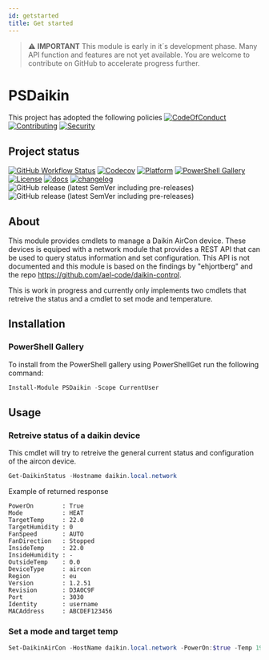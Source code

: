 ```yaml
---
id: getstarted
title: Get started
---
```


> :warning: **IMPORTANT**
> This module is early in it´s development phase. Many API function and features are not yet available. You are welcome to contribute on GitHub to accelerate progress further.

# PSDaikin

This project has adopted the following policies [![CodeOfConduct](https://img.shields.io/badge/Code%20Of%20Conduct-gray)](https://github.com/hanpq/PSDaikin/blob/main/.github/CODE_OF_CONDUCT.md) [![Contributing](https://img.shields.io/badge/Contributing-gray)](https://github.com/hanpq/PSDaikin/blob/main/.github/CONTRIBUTING.md) [![Security](https://img.shields.io/badge/Security-gray)](https://github.com/hanpq/PSDaikin/blob/main/.github/SECURITY.md)

## Project status
[![GitHub Workflow Status](https://img.shields.io/github/actions/workflow/status/hanpq/PSDaikin/build.yml?branch=main&label=build&logo=github)](https://github.com/hanpq/PSDaikin/actions/workflows/build.yml) [![Codecov](https://img.shields.io/codecov/c/github/hanpq/PSDaikin?logo=codecov&token=qJqWlwMAiD)](https://codecov.io/gh/hanpq/PSDaikin) [![Platform](https://img.shields.io/powershellgallery/p/PSDaikin?logo=ReasonStudios)](https://img.shields.io/powershellgallery/p/PSDaikin) [![PowerShell Gallery](https://img.shields.io/powershellgallery/dt/PSDaikin?label=downloads)](https://www.powershellgallery.com/packages/PSDaikin) [![License](https://img.shields.io/github/license/hanpq/PSDaikin)](https://github.com/hanpq/PSDaikin/blob/main/LICENSE) [![docs](https://img.shields.io/badge/docs-getps.dev-blueviolet)](https://getps.dev/modules/PSDaikin/getstarted) [![changelog](https://img.shields.io/badge/changelog-getps.dev-blueviolet)](https://github.com/hanpq/PSDaikin/blob/main/CHANGELOG.md) ![GitHub release (latest SemVer including pre-releases)](https://img.shields.io/github/v/release/hanpq/PSDaikin?label=version&sort=semver) ![GitHub release (latest SemVer including pre-releases)](https://img.shields.io/github/v/release/hanpq/PSDaikin?include_prereleases&label=prerelease&sort=semver)

## About

This module provides cmdlets to manage a Daikin AirCon device. These devices is equiped with a network module that provides a REST API that can be used to query status information and set configuration. This API is not documented and this module is based on the findings by "ehjortberg" and the repo <https://github.com/ael-code/daikin-control>.

This is work in progress and currently only implements two cmdlets that retreive the status and a cmdlet to set mode and temperature.

## Installation

### PowerShell Gallery

To install from the PowerShell gallery using PowerShellGet run the following command:

```powershell
Install-Module PSDaikin -Scope CurrentUser
```

## Usage

### Retreive status of a daikin device

This cmdlet will try to retreive the general current status and configuration of the aircon device.

```powershell
Get-DaikinStatus -Hostname daikin.local.network
```

Example of returned response

```
PowerOn        : True
Mode           : HEAT
TargetTemp     : 22.0
TargetHumidity : 0
FanSpeed       : AUTO
FanDirection   : Stopped
InsideTemp     : 22.0
InsideHumidity : -
OutsideTemp    : 0.0
DeviceType     : aircon
Region         : eu
Version        : 1.2.51
Revision       : D3A0C9F
Port           : 3030
Identity       : username
MACAddress     : ABCDEF123456
```

### Set a mode and target temp

```powershell
Set-DaikinAirCon -HostName daikin.local.network -PowerOn:$true -Temp 19 -Mode AUTO -FanSpeed AUTO
```
